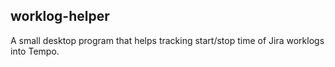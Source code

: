 ## worklog-helper

A small desktop program that helps tracking start/stop time of Jira worklogs into Tempo.
